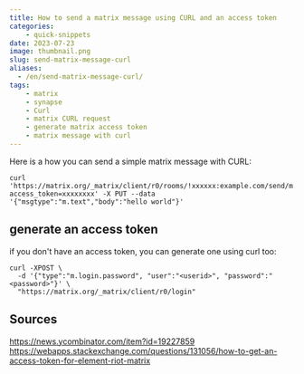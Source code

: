 ```yaml
---
title: How to send a matrix message using CURL and an access token
categories: 
    - quick-snippets
date: 2023-07-23
image: thumbnail.png
slug: send-matrix-message-curl
aliases:
  - /en/send-matrix-message-curl/
tags:
    - matrix
    - synapse
    - Curl
    - matrix CURL request
    - generate matrix access token
    - matrix message with curl
---
```


Here is a how you can send a simple matrix message with CURL:

```
curl 'https://matrix.org/_matrix/client/r0/rooms/!xxxxxx:example.com/send/m.room.message/?access_token=xxxxxxxx' -X PUT --data '{"msgtype":"m.text","body":"hello world"}'
```
## generate an access token
if you don't have an access token, you can generate one using curl too:

```
curl -XPOST \
  -d '{"type":"m.login.password", "user":"<userid>", "password":"<password>"}' \
  "https://matrix.org/_matrix/client/r0/login"
```

## Sources
https://news.ycombinator.com/item?id=19227859
https://webapps.stackexchange.com/questions/131056/how-to-get-an-access-token-for-element-riot-matrix